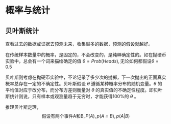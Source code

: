 # 概率与统计

## 贝叶斯统计

查看过去的数据或证据去预测未来，收集越多的数据，预测的假设就越好。

在传统样本数量中的概率，是固定的，不会改变的，是纯粹确定性的。如在抛硬币实验中，总会有一个词来描绘确定的值 $\theta=Prob(Heads),\text{无论如何都假设}\theta=0.5$

贝叶斯则考虑在抛硬币实验中，不论记录了多少次的抛掷，下一次抛出的正面真实概率总存在一定的不确定性。贝叶斯假设 $\theta$ 遵循某种概率分布的随机变量。$\theta$ 的平均值对应于改分布，而分布方差则衡量对 $\theta$ 的真实值的不确定性程度。即贝叶斯统计则说，只有样本或观测量趋于无穷时，才能获得100%的 $\theta$ 。

推理贝叶斯定理，
$$
\text{假设有两个事件A和B},P(A),p(A \cap B),p(A|B)
$$
